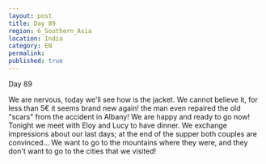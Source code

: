 ```yaml
---
layout: post
title: Day 89
region: 6_Southern_Asia
location: India
category: EN
permalink:
published: true
---
```


Day 89

We are nervous, today we'll see how is the jacket. We cannot believe it, for less than 5€ it seems brand new again! the man even repaired the old "scars" from the accident in Albany! We are happy and ready to go now! Tonight we meet with Eloy and Lucy to have dinner. We exchange impressions about our last days; at the end of the supper both couples are convinced... We want to go to the mountains where they were, and they don't want to go to the cities that we visited!

